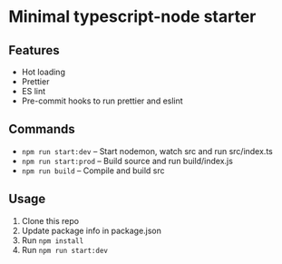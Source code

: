# Minimal typescript-node starter

## Features

- Hot loading
- Prettier
- ES lint
- Pre-commit hooks to run prettier and eslint

## Commands

- `npm run start:dev` – Start nodemon, watch src and run src/index.ts
- `npm run start:prod` – Build source and run build/index.js
- `npm run build` – Compile and build src

## Usage

1. Clone this repo
2. Update package info in package.json
3. Run `npm install`
4. Run `npm run start:dev`
